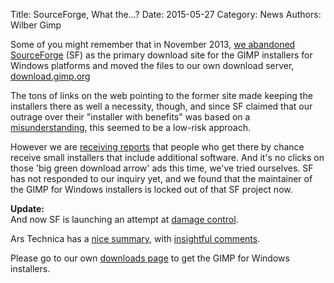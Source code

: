 Title: SourceForge, What the...?
Date: 2015-05-27
Category: News
Authors: Wilber Gimp

Some of you might remember that in November 2013, [we abandoned SourceForge](http://www.theregister.co.uk/2013/11/08/gimp_dumps_sourceforge_over_dodgy_ads_and_installer/) (SF) as the primary download site for the GIMP installers for Windows platforms and moved the files to our own download server, [download.gimp.org](http://download.gimp.org)

The tons of links on the web pointing to the former site made keeping the installers there as well a necessity, though, and since SF claimed that our outrage over their "installer with benefits" was based on a [misunderstanding](https://sourceforge.net/blog/advertising-bundling-community-and-criticism/), this seemed to be a low-risk approach.

However we are [receiving reports](https://mail.gnome.org/archives/gimp-developer-list/2015-May/msg00097.html) that people who get there by chance receive small installers that include additional software. And it's no clicks on those 'big green download arrow' ads this time, we've tried ourselves. SF has not responded to our inquiry yet, and we found that the maintainer of the GIMP for Windows installers is locked out of that SF project now.

**Update:**  
 And now SF is launching an attempt at [damage control](https://sourceforge.net/blog/gimp-win-project-wasnt-hijacked-just-abandoned/).

Ars Technica has a [nice summary](http://arstechnica.com/information-technology/2015/05/sourceforge-grabs-gimp-for-windows-account-wraps-installer-in-bundle-pushing-adware/), with [insightful comments](http://arstechnica.com/information-technology/2015/05/sourceforge-grabs-gimp-for-windows-account-wraps-installer-in-bundle-pushing-adware/?comments=1).

Please go to our own [downloads page](/downloads/ "... it adjusts to your platform") to get the GIMP for Windows installers.
